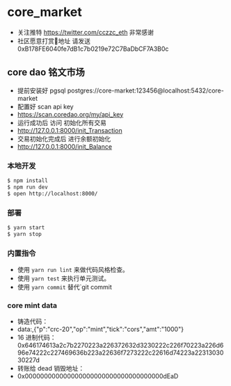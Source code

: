 # core_market
- 关注推特 https://twitter.com/cczzc_eth 非常感谢
- 社区愿意打赏🙏地址 请发送 0xB178FE6040fe7dB1c7b0219e72C7BaDbCF7A3B0c 
## core dao 铭文市场

- 提前安装好 pgsql postgres://core-market:123456@localhost:5432/core-market
- 配置好 scan api key
- https://scan.coredao.org/my/api_key
- 运行成功后 访问 初始化所有交易
- http://127.0.0.1:8000/init_Transaction
- 交易初始化完成后 进行余额初始化
- http://127.0.0.1:8000/init_Balance

### 本地开发

```bash
$ npm install
$ npm run dev
$ open http://localhost:8000/
```

### 部署

```bash
$ yarn start
$ yarn stop
```

### 内置指令

- 使用 `yarn run lint` 来做代码风格检查。
- 使用 `yarn test` 来执行单元测试。
- 使用 `yarn commit` 替代`git commit

### core mint data

- 铸造代码：
- data:,{"p":"crc-20","op":"mint","tick":"cors","amt":"1000"}
- 16 进制代码：0x646174613a2c7b2270223a226372632d3230222c226f70223a226d696e74222c227469636b223a22636f7273222c22616d74223a2231303030227d
- 转账给 dead 销毁地址：
- 0x000000000000000000000000000000000000dEaD
